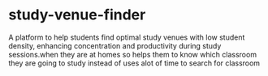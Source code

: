 # study-venue-finder
A platform to help students find optimal study venues with low student density, enhancing concentration and productivity during study sessions.when they are at homes so helps them to know which classroom they are going to study instead of uses alot of time to search for classroom
